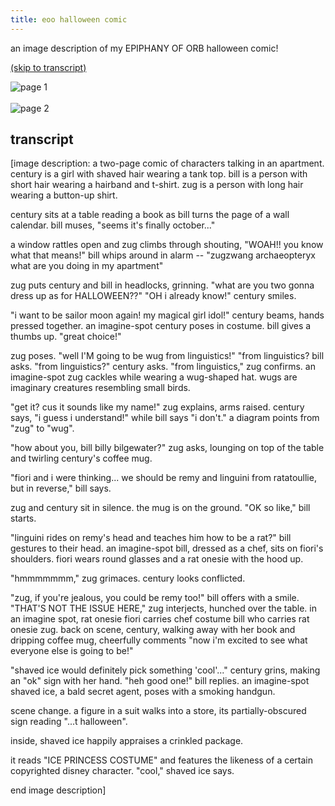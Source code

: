 ```yaml
---
title: eoo halloween comic
---
```


an image description of my EPIPHANY OF ORB halloween comic!

<a href="#transcript">(skip to transcript)</a>  

<div class="photogallery dimmed">
  <img src="https://64.media.tumblr.com/5a00075692f2a12045366b59f6d2f346/79fedfbef5f5c910-b2/s1280x1920/6f4c982088741d1a410c7fd870e07304df31cf80.png" alt="page 1" title="page 1">
  <br><br>
  <img src="https://64.media.tumblr.com/c63801025d6d6f386cf24d3dd97da280/79fedfbef5f5c910-98/s1280x1920/f45c93240848ea063f648eb22f986a2cb22d5936.png" alt="page 2" title="page 2">
</div>

## transcript

[image description: a two-page comic of characters talking in an apartment. century is a girl with shaved hair wearing a tank top. bill is a person with short hair wearing a hairband and t-shirt. zug is a person with long hair wearing a button-up shirt.

century sits at a table reading a book as bill turns the page of a wall calendar. bill muses, "seems it's finally october..."

a window rattles open and zug climbs through shouting, "WOAH!! you know what that means!" bill whips around in alarm -- "zugzwang archaeopteryx what are you doing in my apartment"

zug puts century and bill in headlocks, grinning. "what are you two gonna dress up as for HALLOWEEN??" "OH i already know!" century smiles.

"i want to be sailor moon again! my magical girl idol!" century beams, hands pressed together. an imagine-spot century poses in costume. bill gives a thumbs up. "great choice!"

zug poses. "well I'M going to be wug from linguistics!" "from linguistics? bill asks. "from linguistics?" century asks. "from linguistics," zug confirms. an imagine-spot zug cackles while wearing a wug-shaped hat. wugs are imaginary creatures resembling small birds.

"get it? cus it sounds like my name!" zug explains, arms raised. century says, "i guess i understand!" while bill says "i don't." a diagram points from "zug" to "wug".

"how about you, bill billy bilgewater?" zug asks, lounging on top of the table and twirling century's coffee mug.

"fiori and i were thinking... we should be remy and linguini from ratatoullie, but in reverse," bill says.

zug and century sit in silence. the mug is on the ground. "OK so like," bill starts.

"linguini rides on remy's head and teaches him how to be a rat?" bill gestures to their head. an imagine-spot bill, dressed as a chef, sits on fiori's shoulders. fiori wears round glasses and a rat onesie with the hood up.

"hmmmmmmm," zug grimaces. century looks conflicted.

"zug, if you're jealous, you could be remy too!" bill offers with a smile. "THAT'S NOT THE ISSUE HERE," zug interjects, hunched over the table. in an imagine spot, rat onesie fiori carries chef costume bill who carries rat onesie zug. back on scene, century, walking away with her book and dripping coffee mug, cheerfully comments "now i'm excited to see what everyone else is going to be!"

"shaved ice would definitely pick something 'cool'..." century grins, making an "ok" sign with her hand. "heh good one!" bill replies. an imagine-spot shaved ice, a bald secret agent, poses with a smoking handgun.

scene change. a figure in a suit walks into a store, its partially-obscured sign reading "...t halloween".

inside, shaved ice happily appraises a crinkled package.

it reads "ICE PRINCESS COSTUME" and features the likeness of a certain copyrighted disney character. "cool," shaved ice says.

end image description]
